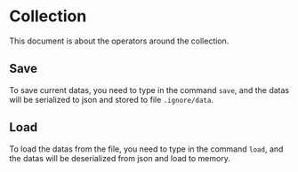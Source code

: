Collection
===

This document is about the operators around the collection.

## Save

To save current datas, you need to type in the command `save`, and the datas will be serialized to json and stored to file `.ignore/data`.

## Load

To load the datas from the file, you need to type in the command `load`, and the datas will be deserialized from json and load to memory.
